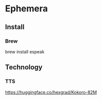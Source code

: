 # Ephemera


## Install
### Brew
brew install espeak

## Technology
### TTS
https://huggingface.co/hexgrad/Kokoro-82M